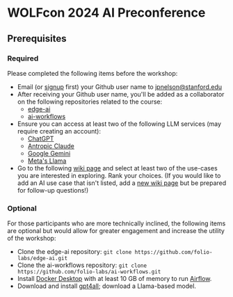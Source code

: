 # WOLFcon 2024 AI Preconference


## Prerequisites

### Required
Please completed the following items before the workshop:

- Email (or [signup](https://github.com/signup) first) your Github user name to jpnelson@stanford.edu
- After receiving your Github user name, you'll be added as a collaborator on the following repositories related to the course:
  - [edge-ai](https://github.com/folio-labs/edge-ai/)
  - [ai-workflows]()
- Ensure you can access at least two of the following LLM services (may require creating an account):
  - [ChatGPT](https://chatgpt.com/)
  - [Antropic Claude](https://www.anthropic.com/claude)
  - [Google Gemini](https://gemini.google.com/)
  - [Meta's Llama](https://llama.meta.com/")
- Go to the following [wiki page](https://github.com/folio-labs/ai-workflows/wiki) and select at 
  least two of the use-cases you are interested in exploring. Rank your choices. (If you would like to add 
  an AI use case that isn't listed, add a [new wiki page](https://github.com/folio-labs/ai-workflows/wiki/_new) 
  but be prepared for follow-up questions!)

### Optional
For those participants who are more technically inclined, the following items are optional but 
would allow for greater engagement and increase the utility of the workshop:

- Clone the edge-ai repository: `git clone https://github.com/folio-labs/edge-ai.git`
- Clone the ai-workflows repository: `git clone https://github.com/folio-labs/ai-workflows.git`
- Install [Docker Desktop](https://www.docker.com/products/docker-desktop/) with at least 10 GB 
  of memory to run [Airflow](https://airflow.apache.org/").
- Download and install [gpt4all](https://www.nomic.ai/gpt4all"); download a Llama-based model.


